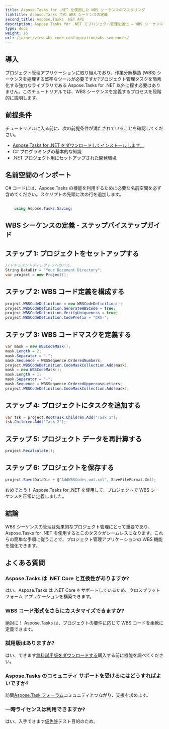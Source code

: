 ```yaml
---
title: Aspose.Tasks for .NET を使用した WBS シーケンスのマスタリング
linktitle: Aspose.Tasks での WBS シーケンスの定義
second_title: Aspose.Tasks .NET API
description: Aspose.Tasks for .NET でプロジェクト管理を強化 – WBS シーケンスをシームレスに定義し、効率を簡単に向上させます。 #アスポーズ #タスク #MSプロジェクト
type: docs
weight: 16
url: /ja/net/view-wbs-code-configuration/wbs-sequences/
---
```

## 導入
プロジェクト管理アプリケーションに取り組んでおり、作業分解構造 (WBS) シーケンスを処理する堅牢なツールが必要ですか?プロジェクト管理タスクを簡素化する強力なライブラリである Aspose.Tasks for .NET 以外に探す必要はありません。このチュートリアルでは、WBS シーケンスを定義するプロセスを段階的に説明します。
## 前提条件
チュートリアルに入る前に、次の前提条件が満たされていることを確認してください。
- [Aspose.Tasks for .NET をダウンロードしてインストールします。](https://releases.aspose.com/tasks/net/)
- C# プログラミングの基本的な知識
- .NET プロジェクト用にセットアップされた開発環境
## 名前空間のインポート
C# コードには、Aspose.Tasks の機能を利用するために必要な名前空間を必ず含めてください。スクリプトの先頭に次の行を追加します。
```csharp
    
    using Aspose.Tasks.Saving;
```
## WBS シーケンスの定義 - ステップバイステップガイド
## ステップ 1: プロジェクトをセットアップする
```csharp
//ドキュメントディレクトリへのパス。
String DataDir = "Your Document Directory";
var project = new Project();
```
## ステップ 2: WBS コード定義を構成する
```csharp
project.WBSCodeDefinition = new WBSCodeDefinition();
project.WBSCodeDefinition.GenerateWBSCode = true;
project.WBSCodeDefinition.VerifyUniqueness = true;
project.WBSCodeDefinition.CodePrefix = "CRS-";
```
## ステップ 3: WBS コードマスクを定義する
```csharp
var mask = new WBSCodeMask();
mask.Length = 2;
mask.Separator = "-";
mask.Sequence = WBSSequence.OrderedNumbers;
project.WBSCodeDefinition.CodeMaskCollection.Add(mask);
mask = new WBSCodeMask();
mask.Length = 1;
mask.Separator = "-";
mask.Sequence = WBSSequence.OrderedUppercaseLetters;
project.WBSCodeDefinition.CodeMaskCollection.Add(mask);
```
## ステップ 4: プロジェクトにタスクを追加する
```csharp
var tsk = project.RootTask.Children.Add("Task 1");
tsk.Children.Add("Task 2");
```
## ステップ 5: プロジェクト データを再計算する
```csharp
project.Recalculate();
```
## ステップ 6: プロジェクトを保存する
```csharp
project.Save(DataDir + @"AddWBSCodes_out.xml", SaveFileFormat.Xml);
```
おめでとう！ Aspose.Tasks for .NET を使用して、プロジェクトで WBS シーケンスを正常に定義しました。
## 結論
WBS シーケンスの管理は効果的なプロジェクト管理にとって重要であり、Aspose.Tasks for .NET を使用するとこのタスクがシームレスになります。これらの簡単な手順に従うことで、プロジェクト管理アプリケーションの WBS 機能を強化できます。
## よくある質問
### Aspose.Tasks は .NET Core と互換性がありますか?
はい、Aspose.Tasks は .NET Core をサポートしているため、クロスプラットフォーム アプリケーションを構築できます。
### WBS コード形式をさらにカスタマイズできますか?
絶対に！ Aspose.Tasks は、プロジェクトの要件に応じて WBS コードを柔軟に定義できます。
### 試用版はありますか?
はい、できます[無料試用版をダウンロードする](https://releases.aspose.com/)購入する前に機能を調べてください。
### Aspose.Tasks のコミュニティ サポートを受けるにはどうすればよいですか?
訪問[Aspose.Task フォーラム](https://forum.aspose.com/c/tasks/15)コミュニティとつながり、支援を求めます。
### 一時ライセンスは利用できますか?
はい、入手できます[仮免許](https://purchase.aspose.com/temporary-license/)テスト目的のため。